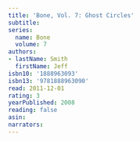 ```yaml
---
title: 'Bone, Vol. 7: Ghost Circles'
subtitle:
series:
  name: Bone
  volume: 7
authors:
- lastName: Smith
  firstName: Jeff
isbn10: '1888963093'
isbn13: '9781888963090'
read: 2011-12-01
rating: 3
yearPublished: 2008
reading: false
asin:
narrators:
---
```

